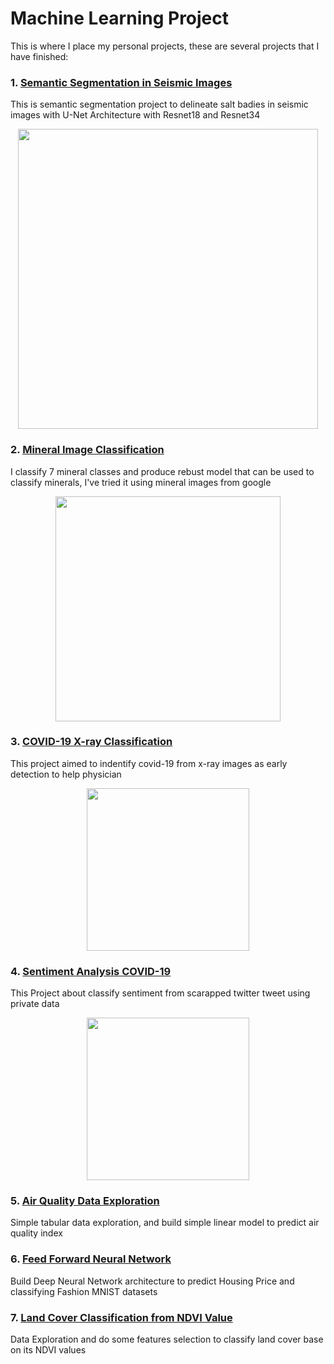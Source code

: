 # Machine Learning Project
 
This is where I place my personal projects, these are several projects that I have finished:

### 1. [Semantic Segmentation in Seismic Images](https://github.com/said-rasidin/ML_Project/tree/master/Seismic%20Segmentation)   
This is semantic segmentation project to delineate salt badies in seismic images with U-Net Architecture with Resnet18 and Resnet34   
<p align="center">
<img src="https://github.com/said-rasidin/ML_Project/blob/master/Seismic%20Segmentation/predic1.png" width="480">   
</p>   

### 2. [Mineral Image Classification](https://github.com/said-rasidin/ML_Project/tree/master/Mineral_Image_Classification)   
I classify 7 mineral classes and produce rebust model that can be used to classify minerals, I've tried it using mineral images from google  
<p align="center">
<img src="https://github.com/said-rasidin/ML_Project/blob/master/Mineral_Image_Classification/Screenshot%20(65).png" width="360">   
</p>   

### 3. [COVID-19 X-ray Classification](https://github.com/said-rasidin/ML_Project/tree/master/COVID-19%20X-ray)    
This project aimed to indentify covid-19 from x-ray images as early detection to help physician   
<p align="center">
<img src="https://github.com/said-rasidin/ML_Project/blob/master/COVID-19%20X-ray/resnet18_predict.png" width="260"> 
</p>    

### 4. [Sentiment Analysis COVID-19](https://github.com/said-rasidin/ML_Project/tree/master/Sentiment%20Analysis%20Covid-19)   
This Project about classify sentiment from scarapped twitter tweet using private data   
<p align="center">
<img src="https://github.com/said-rasidin/ML_Project/blob/master/Sentiment%20Analysis%20Covid-19/words_cloud_neg.png" width="260"> 
</p>    

### 5. [Air Quality Data Exploration](https://github.com/said-rasidin/ML_Project/tree/master/Air_Quality)    
Simple tabular data exploration, and build simple linear model to predict air quality index   

### 6. [Feed Forward Neural Network](https://github.com/said-rasidin/ML_Project/tree/master/Neural%20Net)   
Build Deep Neural Network architecture to predict Housing Price and classifying Fashion MNIST datasets   

### 7. [Land Cover Classification from NDVI Value](https://github.com/said-rasidin/ML_Project/tree/master/land_cover_NDVI)
Data Exploration and do some features selection to classify land cover base on its NDVI values   
